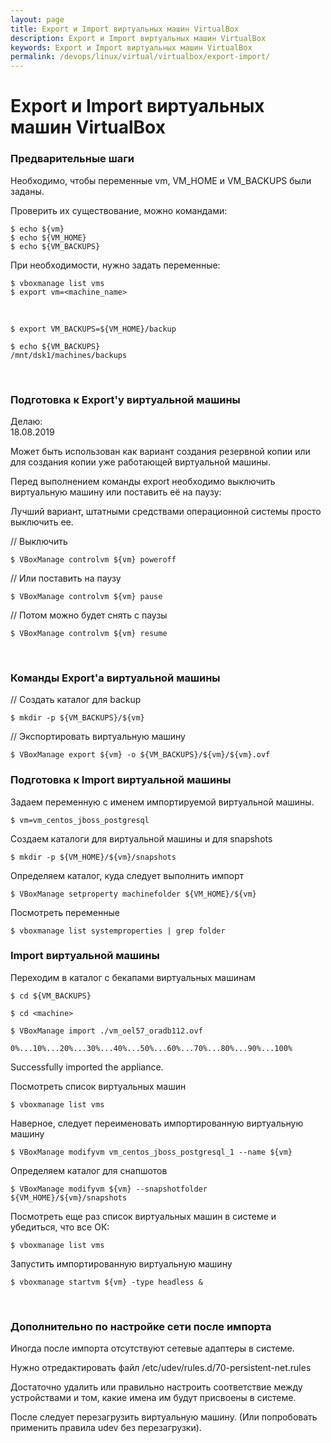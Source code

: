 ```yaml
---
layout: page
title: Export и Import виртуальных машин VirtualBox
description: Export и Import виртуальных машин VirtualBox
keywords: Export и Import виртуальных машин VirtualBox
permalink: /devops/linux/virtual/virtualbox/export-import/
---
```


# Export и Import виртуальных машин VirtualBox

### Предварительные шаги

Необходимо, чтобы переменные vm, VM_HOME и VM_BACKUPS были заданы.

Проверить их существование, можно командами:

    $ echo ${vm}
    $ echo ${VM_HOME}
    $ echo ${VM_BACKUPS}

При необходимости, нужно задать переменные:

    $ vboxmanage list vms
    $ export vm=<machine_name>

<br/>

    $ export VM_BACKUPS=${VM_HOME}/backup

    $ echo ${VM_BACKUPS}
    /mnt/dsk1/machines/backups

<br/>

### Подготовка к Export'у виртуальной машины

Делаю:  
18.08.2019

Может быть использован как вариант создания резервной копии или для создания копии уже работающей виртуальной машины.

Перед выполнением команды export необходимо выключить виртуальную машину или поставить её на паузу:

Лучший вариант, штатными средствами операционной системы просто выключить ее.

// Выключить

    $ VBoxManage controlvm ${vm} poweroff

// Или поставить на паузу

    $ VBoxManage controlvm ${vm} pause

// Потом можно будет снять с паузы

    $ VBoxManage controlvm ${vm} resume

<br/>

### Команды Export'a виртуальной машины

// Создать каталог для backup

    $ mkdir -p ${VM_BACKUPS}/${vm}

// Экспортировать виртуальную машину

    $ VBoxManage export ${vm} -o ${VM_BACKUPS}/${vm}/${vm}.ovf

### Подготовка к Import виртуальной машины

Задаем переменную с именем импортируемой виртуальной машины.

    $ vm=vm_centos_jboss_postgresql

Создаем каталоги для виртуальной машины и для snapshots

    $ mkdir -p ${VM_HOME}/${vm}/snapshots

Определяем каталог, куда следует выполнить импорт

    $ VBoxManage setproperty machinefolder ${VM_HOME}/${vm}

Посмотреть переменные

    $ vboxmanage list systemproperties | grep folder

### Import виртуальной машины

Переходим в каталог с бекапами виртуальных машинам

    $ cd ${VM_BACKUPS}

    $ cd <machine>

    $ VBoxManage import ./vm_oel57_oradb112.ovf

    0%...10%...20%...30%...40%...50%...60%...70%...80%...90%...100%

Successfully imported the appliance.

Посмотреть список виртуальных машин

    $ vboxmanage list vms

Наверное, следует переименовать импортированную виртуальную машину

    $ VBoxManage modifyvm vm_centos_jboss_postgresql_1 --name ${vm}

Определяем каталог для снапшотов

    $ VBoxManage modifyvm ${vm} --snapshotfolder ${VM_HOME}/${vm}/snapshots

Посмотреть еще раз список виртуальных машин в системе и убедиться, что все ОК:

    $ vboxmanage list vms

Запустить импортированную виртуальную машину

    $ vboxmanage startvm ${vm} -type headless &

<br/>

### Дополнительно по настройке сети после импорта

Иногда после импорта отсутствуют сетевые адаптеры в системе.

Нужно отредактировать файл /etc/udev/rules.d/70-persistent-net.rules

Достаточно удалить или правильно настроить соответствие между устройствами и том, какие имена им будут присвоены в системе.

После следует перезагрузить виртуальную машину. (Или попробовать применить правила udev без перезагрузки).
